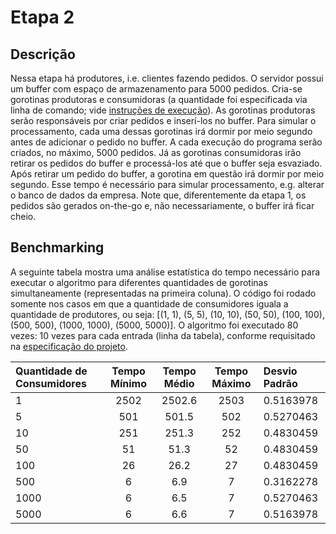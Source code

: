 # Etapa 2

## Descrição

Nessa etapa há produtores, i.e. clientes fazendo pedidos. O servidor possui um buffer com espaço de armazenamento para 5000 pedidos. Cria-se gorotinas produtoras e consumidoras \(a quantidade foi especificada via linha de comando; vide [instruções de execução](1-instrucoes.md)\). As gorotinas produtoras serão responsáveis por criar pedidos e inserí-los no buffer. Para simular o processamento, cada uma dessas gorotinas irá dormir por meio segundo antes de adicionar o pedido no buffer. A cada execução do programa serão criados, no máximo, 5000 pedidos. Já as gorotinas consumidoras irão retirar os pedidos do buffer e processá-los até que o buffer seja esvaziado. Após retirar um pedido do buffer, a gorotina em questão irá dormir por meio segundo. Esse tempo é necessário para simular processamento, e.g. alterar o banco de dados da empresa. Note que, diferentemente da etapa 1, os pedidos são gerados on-the-go e, não necessariamente, o buffer irá ficar cheio.

## Benchmarking

A seguinte tabela mostra uma análise estatística do tempo necessário para executar o algoritmo para diferentes quantidades de gorotinas simultaneamente \(representadas na primeira coluna\). O código foi rodado somente nos casos em que a quantidade de consumidores iguala a quantidade de produtores, ou seja: \[\(1, 1\), \(5, 5\), \(10, 10\), \(50, 50\), \(100, 100\), \(500, 500\), \(1000, 1000\), \(5000, 5000\)\]. O algoritmo foi executado 80 vezes: 10 vezes para cada entrada \(linha da tabela\), conforme requisitado na [especificação do projeto](../Trabalho-Go.pdf).

| Quantidade de Consumidores | Tempo Mínimo | Tempo Médio | Tempo Máximo | Desvio Padrão |
| :--- | :---: | :---: | :---: | :--- |
| 1 | 2502 | 2502.6 | 2503 | 0.5163978 |
| 5 | 501 | 501.5 | 502 | 0.5270463 |
| 10 | 251 | 251.3 | 252 | 0.4830459 |
| 50 | 51 | 51.3 | 52 | 0.4830459 |
| 100 | 26 | 26.2 | 27 | 0.4830459 |
| 500 | 6 | 6.9 | 7 | 0.3162278 |
| 1000 | 6 | 6.5 | 7 | 0.5270463 |
| 5000 | 6 | 6.6 | 7 | 0.5163978 |



